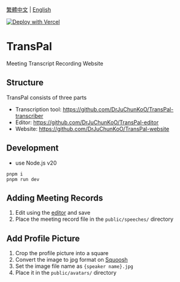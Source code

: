 [繁體中文](README.zh-TW.md) |
[English](README.md)

[![Deploy with Vercel](https://vercel.com/button)](https://vercel.com/new/clone?repository-url=https%3A%2F%2Fgithub.com%2FDrJuChunKoO%2FTransPal-website)

# TransPal

Meeting Transcript Recording Website

## Structure

TransPal consists of three parts

- Transcription tool: https://github.com/DrJuChunKoO/TransPal-transcriber
- Editor: https://github.com/DrJuChunKoO/TransPal-editor
- Website: https://github.com/DrJuChunKoO/TransPal-website

## Development

- use Node.js v20

```
pnpm i
pnpm run dev
```

## Adding Meeting Records

1. Edit using the [editor](https://transpal-editor.juchunko.com/) and save
2. Place the meeting record file in the `public/speeches/` directory

## Add Profile Picture

1. Crop the profile picture into a square
2. Convert the image to jpg format on [Squoosh](https://squoosh.app/)
3. Set the image file name as `{speaker name}.jpg`
4. Place it in the `public/avatars/` directory
